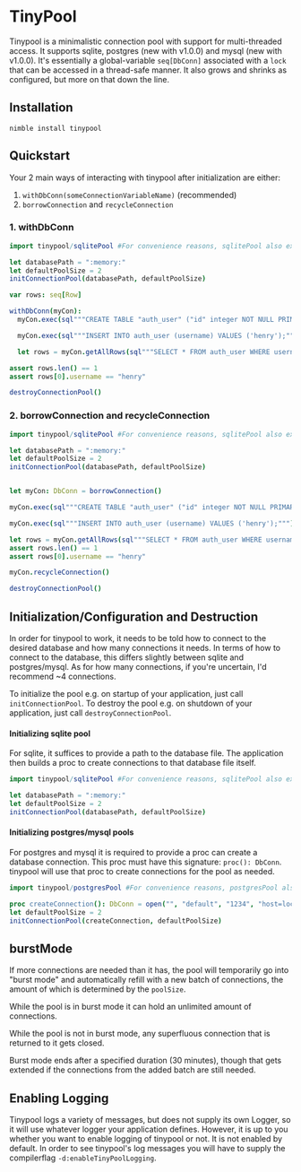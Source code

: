 # TinyPool

Tinypool is a minimalistic connection pool with support for multi-threaded access. It supports sqlite, postgres (new with v1.0.0) and mysql (new with v1.0.0).
It's essentially a global-variable `seq[DbConn]` associated with a `lock` that can be accessed in a thread-safe manner.
It also grows and shrinks as configured, but more on that down the line.

## Installation

`nimble install tinypool`

## Quickstart

Your 2 main ways of interacting with tinypool after initialization are either:

1. `withDbConn(someConnectionVariableName)` (recommended)
2. `borrowConnection` and `recycleConnection`

### 1. withDbConn

```nim
import tinypool/sqlitePool #For convenience reasons, sqlitePool also exports std/db_sqlite since you'll need that either way

let databasePath = ":memory:"
let defaultPoolSize = 2
initConnectionPool(databasePath, defaultPoolSize)

var rows: seq[Row]

withDbConn(myCon):
  myCon.exec(sql"""CREATE TABLE "auth_user" ("id" integer NOT NULL PRIMARY KEY AUTOINCREMENT, "username" varchar(150) NOT NULL UNIQUE);""")

  myCon.exec(sql"""INSERT INTO auth_user (username) VALUES ('henry');""")

  let rows = myCon.getAllRows(sql"""SELECT * FROM auth_user WHERE username LIKE 'Henry';""")

assert rows.len() == 1
assert rows[0].username == "henry"

destroyConnectionPool()
```

### 2. borrowConnection and recycleConnection

```nim
import tinypool/sqlitePool #For convenience reasons, sqlitePool also exports std/db_sqlite since you'll need that either way

let databasePath = ":memory:"
let defaultPoolSize = 2
initConnectionPool(databasePath, defaultPoolSize)


let myCon: DbConn = borrowConnection()

myCon.exec(sql"""CREATE TABLE "auth_user" ("id" integer NOT NULL PRIMARY KEY AUTOINCREMENT, "username" varchar(150) NOT NULL UNIQUE);""")

myCon.exec(sql"""INSERT INTO auth_user (username) VALUES ('henry');""")

let rows = myCon.getAllRows(sql"""SELECT * FROM auth_user WHERE username LIKE 'Henry';""")
assert rows.len() == 1
assert rows[0].username == "henry"

myCon.recycleConnection()

destroyConnectionPool()
```

## Initialization/Configuration and Destruction

In order for tinypool to work, it needs to be told how to connect to the desired database and how many connections it needs. In terms of how to connect to the database, this differs slightly between sqlite and postgres/mysql. As for how many connections, if you're uncertain, I'd recommend ~4 connections.

To initialize the pool e.g. on startup of your application, just call `initConnectionPool`.
To destroy the pool e.g. on shutdown of your application, just call `destroyConnectionPool`.

#### Initializing sqlite pool
For sqlite, it suffices to provide a path to the database file. The application then builds a proc to create connections to that database file itself.

```nim
import tinypool/sqlitePool #For convenience reasons, sqlitePool also exports std/db_sqlite since you'll need that either way

let databasePath = ":memory:"
let defaultPoolSize = 2
initConnectionPool(databasePath, defaultPoolSize)
```
 
#### Initializing postgres/mysql pools
For postgres and mysql it is required to provide a proc can create a database connection.
This proc must have this signature: `proc(): DbConn`.
tinypool will use that proc to create connections for the pool as needed.

```nim
import tinypool/postgresPool #For convenience reasons, postgresPool also exports std/db_postgres since you'll need that either way

proc createConnection(): DbConn = open("", "default", "1234", "host=localhost port=5432 dbname=default")
let defaultPoolSize = 2
initConnectionPool(createConnection, defaultPoolSize)
```

## burstMode

If more connections are needed than it has, the pool will temporarily go into "burst mode" and automatically refill with a new batch of connections, the amount of which is determined by the `poolSize`.

While the pool is in burst mode it can hold an unlimited amount of connections.

While the pool is not in burst mode, any superfluous connection that is returned to it gets closed.

Burst mode ends after a specified duration (30 minutes), though that gets extended if the connections from the added batch are still needed.

## Enabling Logging
Tinypool logs a variety of messages, but does not supply its own Logger, so it will use whatever logger your application defines.
However, it is up to you whether you want to enable logging of tinypool or not.
It is not enabled by default.
In order to see tinypool's log messages you will have to supply the compilerflag `-d:enableTinyPoolLogging`.